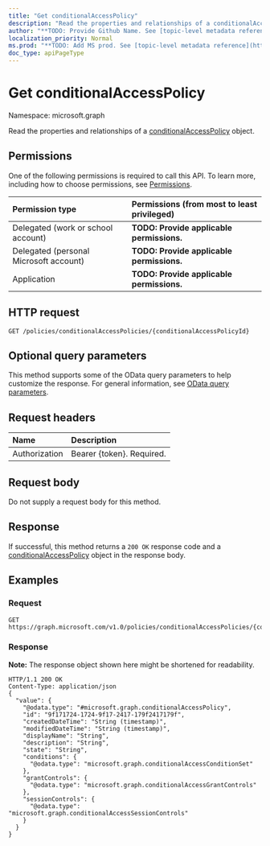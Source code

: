 ```yaml
---
title: "Get conditionalAccessPolicy"
description: "Read the properties and relationships of a conditionalAccessPolicy object."
author: "**TODO: Provide Github Name. See [topic-level metadata reference](https://msgo.azurewebsites.net/add/document/guidelines/metadata.html#topic-level-metadata)**"
localization_priority: Normal
ms.prod: "**TODO: Add MS prod. See [topic-level metadata reference](https://msgo.azurewebsites.net/add/document/guidelines/metadata.html#topic-level-metadata)**"
doc_type: apiPageType
---
```


# Get conditionalAccessPolicy
Namespace: microsoft.graph

Read the properties and relationships of a [conditionalAccessPolicy](../resources/conditionalaccesspolicy.md) object.

## Permissions
One of the following permissions is required to call this API. To learn more, including how to choose permissions, see [Permissions](/concepts/permissions-reference.md).

|Permission type|Permissions (from most to least privileged)|
|:---|:---|
|Delegated (work or school account)|**TODO: Provide applicable permissions.**|
|Delegated (personal Microsoft account)|**TODO: Provide applicable permissions.**|
|Application|**TODO: Provide applicable permissions.**|

## HTTP request

<!-- {
  "blockType": "ignored"
}
-->
``` http
GET /policies/conditionalAccessPolicies/{conditionalAccessPolicyId}
```

## Optional query parameters
This method supports some of the OData query parameters to help customize the response. For general information, see [OData query parameters](/graph/query-parameters).

## Request headers
|Name|Description|
|:---|:---|
|Authorization|Bearer {token}. Required.|

## Request body
Do not supply a request body for this method.

## Response

If successful, this method returns a `200 OK` response code and a [conditionalAccessPolicy](../resources/conditionalaccesspolicy.md) object in the response body.

## Examples

### Request
<!-- {
  "blockType": "request",
  "name": "get_conditionalaccesspolicy"
}
-->
``` http
GET https://graph.microsoft.com/v1.0/policies/conditionalAccessPolicies/{conditionalAccessPolicyId}
```


### Response
**Note:** The response object shown here might be shortened for readability.
<!-- {
  "blockType": "response",
  "truncated": true,
  "@odata.type": "microsoft.graph.conditionalAccessPolicy"
}
-->
``` http
HTTP/1.1 200 OK
Content-Type: application/json
{
  "value": {
    "@odata.type": "#microsoft.graph.conditionalAccessPolicy",
    "id": "9f171724-1724-9f17-2417-179f2417179f",
    "createdDateTime": "String (timestamp)",
    "modifiedDateTime": "String (timestamp)",
    "displayName": "String",
    "description": "String",
    "state": "String",
    "conditions": {
      "@odata.type": "microsoft.graph.conditionalAccessConditionSet"
    },
    "grantControls": {
      "@odata.type": "microsoft.graph.conditionalAccessGrantControls"
    },
    "sessionControls": {
      "@odata.type": "microsoft.graph.conditionalAccessSessionControls"
    }
  }
}
```


